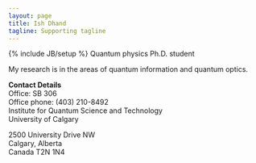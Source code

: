 ```yaml
---
layout: page
title: Ish Dhand
tagline: Supporting tagline
---
```

{% include JB/setup %}
  Quantum physics Ph.D. student

My research is in the areas of quantum information and quantum optics. 

**Contact Details**  
Office: SB 306  
Office phone: (403) 210-8492  
Institute for Quantum Science and Technology  
University of Calgary

2500 University Drive NW  
Calgary, Alberta  
Canada T2N 1N4